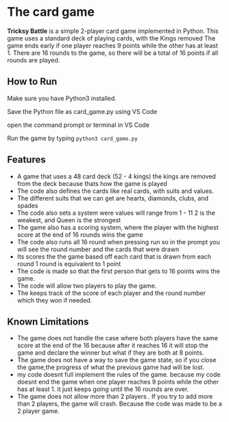  # The card game

**Tricksy Battle** is a simple 2-player card game implemented in Python. This game uses a standard deck of playing cards, with the Kings removed The game ends early if one player reaches 9 points while the other has at least 1.
There are 16 rounds to the game, so there will be a total of 16 points if all rounds are played.


## How to Run
Make sure you have Python3 installed.

Save the Python file as card_game.py
using VS Code

open the command prompt or terminal in VS Code

Run the game by typing `python3 card_game.py`

## Features
- A game that uses a 48 card deck (52 - 4 kings) the kings are removed from the deck because thats how the game is played
- The code also defines the cards like real cards, with suits and values.
- The different suits that we can get are hearts, diamonds, clubs, and spades
- The code also sets a system were values will range from 1 - 11 2 is the weakest, and Queen is the strongest
- The game also has a scoring system, where the player with the highest score at the end of 16 rounds wins the game
- The code also runs all 16 round when pressing run so in the prompt you will see the round number and the cards that were drawn
- Its scores the the game based off each card that is drawn from each round 1 round is equivalent to 1 point
- The code is made so that the first person that gets to 16 points wins the game.
- The code will allow two players to play the game.
- The keeps track of the score of each player and the round number which they won if needed.


## Known Limitations
-   The game does not handle the case where both players have the same score at the end of the 16 because after it reaches 16 it will stop the game and declare the winner but what if they are both at 8 points. 
- The game does not have a way to save the game state, so if you close the game,the progress of what the previous game had will be lost.
- my code doesnt full implement the rules of the game. because my code doesnt end the game when one player reaches 9 points while the other has at least 1. it just keeps going until the 16 rounds are over.
- The game does not allow more than 2 players . If you try to add more than 2 players, the game will crash. Because the code was made to be a 2 player game.

